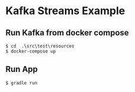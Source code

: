 # Kafka Streams Example

## Run Kafka from docker compose
```
$ cd  .\src\test\resources
$ docker-compose up
```

## Run App
```
$ gradle run
```
